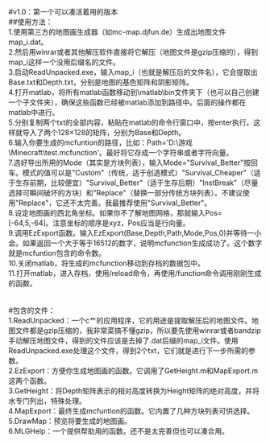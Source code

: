 #v1.0：第一个可以凑活着用的版本<br>
##使用方法：<br>
1.使用第三方的地图画生成器（如mc-map.djfun.de）生成出地图文件map_i.dat。<br>
2.然后用winrar或者其他解压软件直接将它解压（地图文件是gzip压缩的），得到map_i这样一个没用后缀名的文件。<br>
3.启动ReadUnpacked.exe，输入map_i（也就是解压后的文件名），它会提取出Base.txt和Depth.txt，分别是地图的基色矩阵和阴影矩阵。<br>
4.打开matlab，将所有matlab函数移动到\matlab\bin文件夹下（也可以自己创建一个子文件夹），确保这些函数已经被matlab添加到路径中。后面的操作都在matlab中进行。<br>
5.分别复制两个txt的全部内容，粘贴在matlab的命令行窗口中，按enter执行。这样就导入了两个128×128的矩阵，分别为Base和Depth。<br>
6.输入你要生成的mcfuntion的路径，比如：Path='D:\游戏\Minecraft\test.mcfunction'。最好将它存成一个字符串或者字符向量。<br>
7.选好导出所用的Mode（其实是方块列表），输入Mode="Survival_Better"按回车。模式的值可以是"Custom"（传统，适于创造模式）"Survival_Cheaper"（适于生存前期，比较便宜）"Survival_Better"（适于生存后期）"InstBreak"（尽量选择可瞬间破坏的方块）和"Replace"（替换一部分传统方块列表）。不建议使用"Replace"，它还不太完善。我最推荐使用"Survival_Better"。<br>
8.设定地图画的西北角坐标。如果你不了解地图网格，那就输入Pos=[-64,5,-64]。注意坐标的顺序是xyz，Pos应当是行向量。<br>
9.调用EzExport函数。输入EzExport(Base,Depth,Path,Mode,Pos,0)并等待一小会。如果返回一个大于等于16512的数字，说明mcfunction生成成功了。这个数字就是mcfuntion包含的命令数。<br>
10.关闭matlab，将生成的mcfunction移动到存档的数据包中。<br>
11.打开matlab，进入存档，使用/reload命令，再使用/function命令调用刚刚生成的函数。<br>
<br>
<br>
#包含的文件：<br>
1.ReadUnpacked：一个c艹的应用程序，它的用途是提取解压后的地图文件。地图文件都是gzip压缩的，我非常菜搞不懂gzip，所以要先使用winrar或者bandzip手动解压地图文件，得到的文件应该是去掉了.dat后缀的map_i文件。使用ReadUnpacked.exe处理这个文件，得到2个txt，它们就是进行下一步所需的参数。<br>
2.EzExport：方便你生成地图画的函数。它调用了GetHeight.m和MapExport.m这两个函数。<br>
3.GetHeight：将Depth矩阵表示的相对高度转换为Height矩阵的绝对高度，并将水专门列出，特殊处理。<br>
4.MapExport：最终生成mcfuntion的函数。它内置了几种方块列表可供选择。<br>
5.DrawMap：预览将要生成的地图画。<br>
6.MLGHelp：一个提供帮助用的函数。还不是太完善但也可以凑合用。<br>
